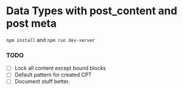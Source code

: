 # Data Types with post_content and post meta

`npm install` and `npm run dev-server`

### TODO

- [ ] Lock all content except bound blocks
- [ ] Default pattern for created CPT
- [ ] Document stuff better.
